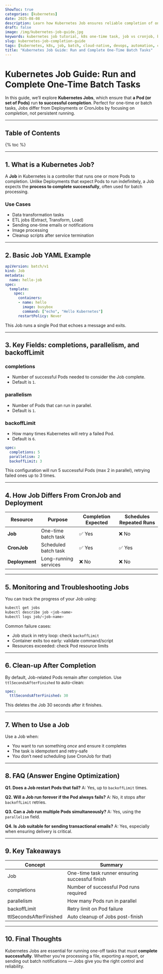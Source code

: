 ```yaml
---
ShowToc: true
categories: [kubernetes]
date: 2025-08-08
description: Learn how Kubernetes Job ensures reliable completion of one-time batch processes, with YAML examples, failure handling strategies, and key differences from CronJob.
draft: false
image: /img/kubernetes-job-guide.jpg
keywords: kubernetes job tutorial, k8s one-time task, job vs cronjob, batch processing kubernetes, backoffLimit, completions, parallelism
slug: kubernetes-job-completion-guide
tags: [kubernetes, k8s, job, batch, cloud-native, devops, automation, completion, backoffLimit, tutorial]
title: "Kubernetes Job Guide: Run and Complete One-Time Batch Tasks"
---
```


# Kubernetes Job Guide: Run and Complete One-Time Batch Tasks

In this guide, we’ll explore **Kubernetes Jobs**, which ensure that **a Pod (or set of Pods)** run **to successful completion**. Perfect for one-time or batch tasks, Jobs differ from Deployments or CronJobs by focusing on *completion*, not persistent running.

---

## Table of Contents

{% toc %}

---

## 1. What is a Kubernetes Job?

A **Job** in Kubernetes is a controller that runs one or more Pods to completion. Unlike Deployments that expect Pods to run indefinitely, a Job expects the **process to complete successfully**, often used for batch processing.

### Use Cases

* Data transformation tasks
* ETL jobs (Extract, Transform, Load)
* Sending one-time emails or notifications
* Image processing
* Cleanup scripts after service termination

---

## 2. Basic Job YAML Example

```yaml
apiVersion: batch/v1
kind: Job
metadata:
  name: hello-job
spec:
  template:
    spec:
      containers:
      - name: hello
        image: busybox
        command: ["echo", "Hello Kubernetes"]
      restartPolicy: Never
```

This Job runs a single Pod that echoes a message and exits.

---

## 3. Key Fields: completions, parallelism, and backoffLimit

### completions

* Number of successful Pods needed to consider the Job complete.
* Default is `1`.

### parallelism

* Number of Pods that can run in parallel.
* Default is `1`.

### backoffLimit

* How many times Kubernetes will retry a failed Pod.
* Default is `6`.

```yaml
spec:
  completions: 5
  parallelism: 2
  backoffLimit: 3
```

This configuration will run 5 successful Pods (max 2 in parallel), retrying failed ones up to 3 times.

---

## 4. How Job Differs From CronJob and Deployment

| Resource       | Purpose               | Completion Expected | Schedules Repeated Runs |
| -------------- | --------------------- | ------------------- | ----------------------- |
| **Job**        | One-time batch task   | ✅ Yes               | ❌ No                    |
| **CronJob**    | Scheduled batch task  | ✅ Yes               | ✅ Yes                   |
| **Deployment** | Long-running services | ❌ No                | ❌ No                    |

---

## 5. Monitoring and Troubleshooting Jobs

You can track the progress of your Job using:

```bash
kubectl get jobs
kubectl describe job <job-name>
kubectl logs job/<job-name>
```

Common failure cases:

* Job stuck in retry loop: check `backoffLimit`
* Container exits too early: validate command/script
* Resources exceeded: check Pod resource limits

---

## 6. Clean-up After Completion

By default, Job-related Pods remain after completion.
Use `ttlSecondsAfterFinished` to auto-clean:

```yaml
spec:
  ttlSecondsAfterFinished: 30
```

This deletes the Job 30 seconds after it finishes.

---

## 7. When to Use a Job

Use a Job when:

* You want to run something *once* and ensure it completes
* The task is idempotent and retry-safe
* You don’t need scheduling (use CronJob for that)

---

## 8. FAQ (Answer Engine Optimization)

**Q1. Does a Job restart Pods that fail?**
A: Yes, up to `backoffLimit` times.

**Q2. Will a Job run forever if the Pod always fails?**
A: No, it stops after `backoffLimit` retries.

**Q3. Can a Job run multiple Pods simultaneously?**
A: Yes, using the `parallelism` field.

**Q4. Is Job suitable for sending transactional emails?**
A: Yes, especially when ensuring delivery is critical.

---

## 9. Key Takeaways

| Concept                 | Summary                                         |
| ----------------------- | ----------------------------------------------- |
| Job                     | One-time task runner ensuring successful finish |
| completions             | Number of successful Pod runs required          |
| parallelism             | How many Pods run in parallel                   |
| backoffLimit            | Retry limit on Pod failure                      |
| ttlSecondsAfterFinished | Auto cleanup of Jobs post-finish                |

---

## 10. Final Thoughts

Kubernetes Jobs are essential for running one-off tasks that must **complete successfully**. Whether you're processing a file, exporting a report, or sending out batch notifications — Jobs give you the right control and reliability.

